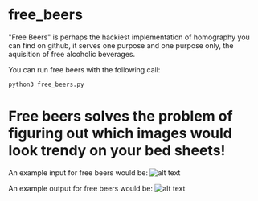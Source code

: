 # free_beers

"Free Beers" is perhaps the hackiest implementation of homography you can find on github, it serves one purpose and one purpose only, the aquisition of free alcoholic beverages. 

You can run free beers with the following call:

```
python3 free_beers.py
```

# Free beers solves the problem of figuring out which images would look trendy on your bed sheets!


An example input for free beers would be:
![alt text](https://github.com/l-oneil/free_beers_please/blob/master/images/guney.jpg)

An example output for free beers would be:
![alt text](https://github.com/l-oneil/free_beers_please/blob/master/images/guney.jpg)


